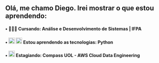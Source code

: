 ## Olá, me chamo Diego. Irei mostrar o que estou aprendendo:

#### • 👨🏽‍💻	  Cursando: Análise e Desenvolvimento de Sistemas | IFPA
#### •	<img src="https://cdn.jsdelivr.net/gh/devicons/devicon/icons/javascript/javascript-original.svg" width="20" height="20"/> <img src="https://cdn3.iconfinder.com/data/icons/logos-and-brands-adobe/512/267_Python-512.png" width="20" height="20"/> Estou aprendendo as tecnologias: Python  
#### • <img src="https://logospng.org/download/uol/logo-uol-icon-1024.png" width ="20" height ="20"/> Estagiando: Compass UOL - AWS Cloud Data Engineering